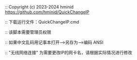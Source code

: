 :: Copyright (c) 2023-2024 hminid <https://github.com/hminid/QuickChangeIP>

:: 下载运行文件：QuickChangeIP.cmd 

:: 该脚本需要管理员权限

:: 如果中文乱码用记事本打开-->另存为-->编码 ANSI

:: "无线网络连接" 为需要更改IP的网卡名，请根据实际情况进行修改
